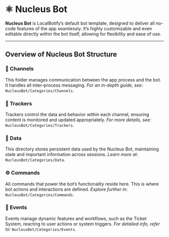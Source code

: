 # ⚛️ Nucleus Bot

**Nucleus Bot** is LocalBotify’s default bot template, designed to deliver all no-code features of the app seamlessly. It’s highly customizable and even editable directly within the bot itself, allowing for flexibility and ease of use.

---

## Overview of Nucleus Bot Structure

### 📡 Channels

This folder manages communication between the app process and the bot. It handles all inter-process messaging.
*For an in-depth guide, see:* `NucleusBot/Categories/Channels`.

### 🎯 Trackers

Trackers control the data and behavior within each channel, ensuring content is monitored and updated appropriately.
*For more details, see:* `NucleusBot/Categories/Trackers`.

### 💾 Data

This directory stores persistent data used by the Nucleus Bot, maintaining state and important information across sessions.
*Learn more at:* `NucleusBot/Categories/Data`.

### ⚙️ Commands

All commands that power the bot’s functionality reside here. This is where bot actions and interactions are defined.
*Explore further in:* `NucleusBot/Categories/Commands`.

### 🎉 Events

Events manage dynamic features and workflows, such as the Ticket System, reacting to user actions or system triggers.
*For detailed info, refer to:* `NucleusBot/Categories/Events`.